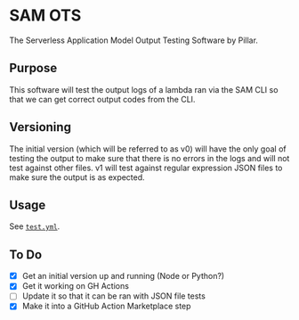 # SAM OTS

The Serverless Application Model Output Testing Software by Pillar.

## Purpose

This software will test the output logs of a lambda ran via the SAM CLI so that we can get correct output codes from the CLI. 

## Versioning

The initial version (which will be referred to as v0) will have the only goal of testing the output to make sure that there is no errors in the logs and will not test against other files. v1 will test against regular expression JSON files to make sure the output is as expected.

## Usage

See [`test.yml`](/.github/workflows/test.yaml).

## To Do

- [x] Get an initial version up and running (Node or Python?)
- [x] Get it working on GH Actions
- [ ] Update it so that it can be ran with JSON file tests
- [x] Make it into a GitHub Action Marketplace step